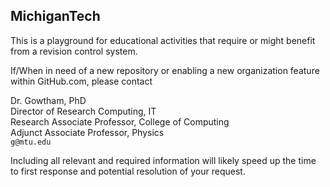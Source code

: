 ## MichiganTech

This is a playground for educational activities that require or might benefit from a revision control system.

If/When in need of a new repository or enabling a new organization feature within GitHub.com, please contact

Dr. Gowtham, PhD              
Director of Research Computing, IT           
Research Associate Professor, College of Computing              
Adjunct Associate Professor, Physics                    
```g@mtu.edu```


Including all relevant and required information will likely speed up the time to first response and potential resolution of your request.
